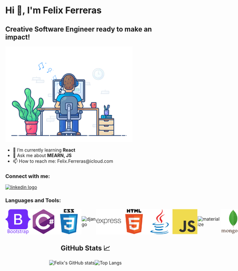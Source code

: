<h1>Hi 👋, I'm Felix Ferreras</h1>
<h2>Creative Software Engineer ready to make an impact!</h2>

<img src="https://raw.githubusercontent.com/SupianIDz/SupianIDz/main/coding.gif" alt="coding" width="400">

<ul>
  <li>🌱 I’m currently learning <strong>React</strong></li>
  <li>💬 Ask me about <strong>MEARN, JS</strong></li>
  <li>📫 How to reach me: Felix.Ferreras@icloud.com</li>
</ul>

<h3>Connect with me:</h3>
<div align="left">
  <a href="https://www.linkedin.com/in/ffererras2002/" target="_blank">
    <img src="https://img.shields.io/static/v1?message=LinkedIn&logo=linkedin&label=&color=0077B5&logoColor=white&labelColor=&style=for-the-badge" height="35" alt="linkedin logo"  />
  </a>
</div>

<h3>Languages and Tools:</h3>

<div style="display: flex; align-items: center;">
  <img src="https://raw.githubusercontent.com/devicons/devicon/master/icons/bootstrap/bootstrap-plain-wordmark.svg" alt="bootstrap" width="80">
  <img src="https://raw.githubusercontent.com/devicons/devicon/master/icons/csharp/csharp-original.svg" alt="csharp" width="80">
  <img src="https://raw.githubusercontent.com/devicons/devicon/master/icons/css3/css3-original-wordmark.svg" alt="css3" width="80">
  <img src="https://cdn.worldvectorlogo.com/logos/django.svg" alt="django" width="80">
  <img src="https://raw.githubusercontent.com/devicons/devicon/master/icons/express/express-original-wordmark.svg" alt="express" width="80">
  <img src="https://raw.githubusercontent.com/devicons/devicon/master/icons/html5/html5-original-wordmark.svg" alt="html5" width="80">
  <img src="https://raw.githubusercontent.com/devicons/devicon/master/icons/java/java-original.svg" alt="java" width="80">
  <img src="https://raw.githubusercontent.com/devicons/devicon/master/icons/javascript/javascript-original.svg" alt="javascript" width="80">
  <img src="https://raw.githubusercontent.com/prplx/svg-logos/5585531d45d294869c4eaab4d7cf2e9c167710a9/svg/materialize.svg" alt="materialize" width="80">
  <img src="https://raw.githubusercontent.com/devicons/devicon/master/icons/mongodb/mongodb-original-wordmark.svg" alt="mongodb" width="80">
  <img src="https://www.svgrepo.com/show/303229/microsoft-sql-server-logo.svg" alt="mssql" width="80">
  <img src="https://raw.githubusercontent.com/devicons/devicon/master/icons/nodejs/nodejs-original-wordmark.svg" alt="nodejs" width="80">
  <img src="https://raw.githubusercontent.com/devicons/devicon/master/icons/oracle/oracle-original.svg" alt="oracle" width="80">
  <img src="https://raw.githubusercontent.com/devicons/devicon/master/icons/postgresql/postgresql-original-wordmark.svg" alt="postgresql" width="80">
  <img src="https://raw.githubusercontent.com/devicons/devicon/master/icons/python/python-original.svg" alt="python" width="80">
  <img src="https://raw.githubusercontent.com/devicons/devicon/master/icons/react/react-original-wordmark.svg" alt="react" width="80">
</div>

<h2 align="center">GitHub Stats 📈</h2>

<div style="display: flex; justify-content: center;">
  <img src="https://github-readme-stats.vercel.app/api?username=F2easy&show_icons=true&theme=neon" alt="Felix's GitHub stats">
  <img src="https://github-readme-stats.vercel.app/api/top-langs/?username=f2easy&layout=compact" alt="Top Langs">
</div>



